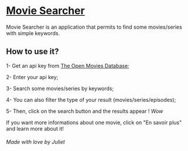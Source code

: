 # [Movie Searcher](https://julietderozario.github.io/movie_searcher/)
Movie Searcher is an application that permits to find some movies/series with simple keywords.

## How to use it? 
1- Get an api key from [The Open Movies Database](http://www.omdbapi.com/);

2- Enter your api key;

3- Search some movies/series by keywords;

4- You can also filter the type of your result (movies/series/episodes);

5- Then, click on the search button and the results appear ! *Wow*

If you want more informations about one movie, click on "En savoir plus" and learn more about it!

###### Made with love by Juliet 
